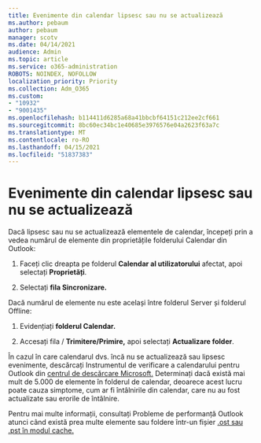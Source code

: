 ```yaml
---
title: Evenimente din calendar lipsesc sau nu se actualizează
ms.author: pebaum
author: pebaum
manager: scotv
ms.date: 04/14/2021
audience: Admin
ms.topic: article
ms.service: o365-administration
ROBOTS: NOINDEX, NOFOLLOW
localization_priority: Priority
ms.collection: Adm_O365
ms.custom:
- "10932"
- "9001435"
ms.openlocfilehash: b114411d6285a68a41bbcbf64151c212ee2cf661
ms.sourcegitcommit: 8bc60ec34bc1e40685e3976576e04a2623f63a7c
ms.translationtype: MT
ms.contentlocale: ro-RO
ms.lasthandoff: 04/15/2021
ms.locfileid: "51837383"
---
```

# <a name="calendar-events-missing-or-not-updating"></a>Evenimente din calendar lipsesc sau nu se actualizează

Dacă lipsesc sau nu se actualizează elementele de calendar, începeți prin a vedea numărul de elemente din proprietățile folderului Calendar din Outlook: 

1. Faceți clic dreapta pe folderul **Calendar al utilizatorului** afectat, apoi selectați **Proprietăți**.

1. Selectați **fila Sincronizare.**

Dacă numărul de elemente nu este același între folderul Server și folderul Offline:

1.  Evidențiați **folderul Calendar.**

1.  Accesați fila  / **Trimitere/Primire,** apoi selectați **Actualizare folder**.

În cazul în care calendarul dvs. încă nu se actualizează sau lipsesc evenimente, descărcați Instrumentul de verificare a calendarului pentru Outlook din [centrul de descărcare Microsoft.](https://www.microsoft.com/download/details.aspx?id=28786) Determinați dacă există mai mult de 5.000 de elemente în folderul de calendar, deoarece acest lucru poate cauza simptome, cum ar fi întâlnirile din calendar, care nu au fost actualizate sau erorile de întâlnire. 

Pentru mai multe informații, consultați Probleme de performanță Outlook atunci când există prea multe elemente sau foldere într-un fișier [.ost sau .pst în modul cache.](https://docs.microsoft.com/outlook/troubleshoot/performance/performance-issues-if-too-many-items-or-folders)